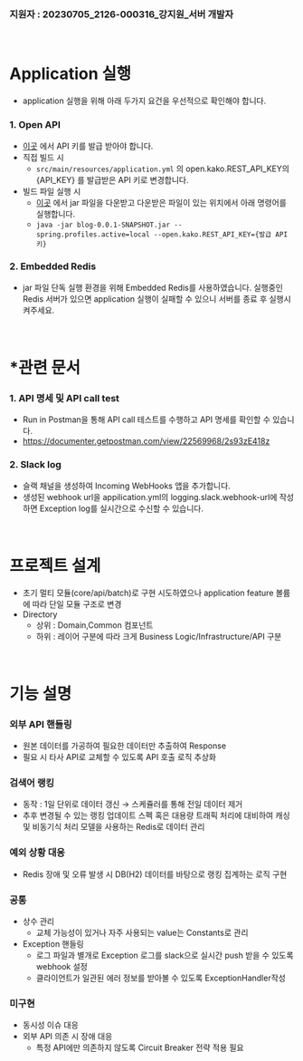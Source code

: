 
### 지원자 : 20230705_2126-000316_강지원_서버 개발자
<br>

# Application 실행
- application 실행을 위해 아래 두가지 요건을 우선적으로 확인해야 합니다.
### 1. Open API
  - [이곳](https://github.com/gangdodan/20230705_2126-000316/releases/tag/v.1.0) 에서 API 키를 발급 받아야 합니다. 
  - 직접 빌드 시
    - `src/main/resources/application.yml` 의 open.kako.REST_API_KEY의 {API_KEY} 를 발급받은 API 키로 변경합니다.
  - 빌드 파일 실행 시
    - [이곳](https://github.com/gangdodan/20230705_2126-000316/releases/tag/v.1.0) 에서 jar 파일을 다운받고 다운받은 파일이 있는 위치에서 아래 명령어를 실행합니다.
    - `java -jar blog-0.0.1-SNAPSHOT.jar --spring.profiles.active=local --open.kako.REST_API_KEY={발급 API키}`
### 2. Embedded Redis
  - jar 파일 단독 실행 환경을 위해 Embedded Redis를 사용하였습니다. 실행중인 Redis 서버가 있으면 application 실행이 실패할 수 있으니 서버를 종료 후 실행시켜주세요.
<br>

# *관련 문서
### 1. API 명세 및 API call test
- Run in Postman을 통해 API call 테스트를 수행하고 API 명세를 확인할 수 있습니다.
- https://documenter.getpostman.com/view/22569968/2s93zE418z

### 2. Slack log
- 슬랙 채널을 생성하여 Incoming WebHooks 앱을 추가합니다.
- 생성된 webhook url을 appilication.yml의 logging.slack.webhook-url에 작성하면 Exception log를 실시간으로 수신할 수 있습니다.


<br>

# 프로젝트 설계
- 초기 멀티 모듈(core/api/batch)로 구현 시도하였으나 application feature 볼륨에 따라 단일 모듈 구조로 변경
- Directory
  - 상위 : Domain,Common 컴포넌트
  - 하위 : 레이어 구분에 따라 크게 Business Logic/Infrastructure/API 구분

<br>

# 기능 설명

### 외부 API 핸들링 
- 원본 데이터를 가공하여 필요한 데이터만 추출하여 Response 
- 필요 시 타사 API로 교체할 수 있도록 API 호출 로직 추상화
### 검색어 랭킹
- 동작 : 1일 단위로 데이터 갱신 → 스케쥴러를 통해 전일 데이터 제거
- 추후 변경될 수 있는 랭킹 업데이트 스펙 혹은 대용량 트래픽 처리에 대비하여 캐싱 및 비동기식 처리 모델을 사용하는 Redis로 데이터 관리

### 예외 상황 대응
- Redis 장애 및 오류 발생 시 DB(H2) 데이터를 바탕으로 랭킹 집계하는 로직 구현

### 공통
- 상수 관리 
  - 교체 가능성이 있거나 자주 사용되는 value는 Constants로 관리
- Exception 핸들링 
  - 로그 파일과 별개로 Exception 로그를 slack으로 실시간 push 받을 수 있도록 webhook 설정 
  - 클라이언트가 일관된 에러 정보를 받아볼 수 있도록 ExceptionHandler작성

### 미구현
- 동시성 이슈 대응
- 외부 API 의존 시 장애 대응 
  - 특정 API에만 의존하지 않도록 Circuit Breaker 전략 적용 필요

